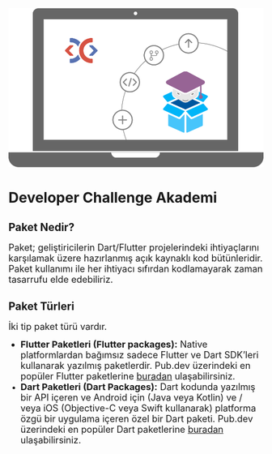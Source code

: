 ![logo](_media/cover.png ':size=450')

# Developer Challenge Akademi

## Paket Nedir?

<font size="4">Paket; geliştiricilerin Dart/Flutter projelerindeki ihtiyaçlarını karşılamak üzere hazırlanmış açık kaynaklı kod bütünleridir. Paket kullanımı ile her ihtiyacı sıfırdan kodlamayarak zaman tasarrufu elde edebiliriz.</font> 

## Paket Türleri

<font size="4">İki tip paket türü vardır.
* **Flutter Paketleri (Flutter packages):** Native platformlardan bağımsız sadece Flutter ve Dart SDK’leri kullanarak yazılmış paketlerdir. 
Pub.dev üzerindeki en popüler Flutter paketlerine [buradan](https://pub.dev/packages?q=sdk%3Aflutter) ulaşabilirsiniz.
* **Dart Paketleri (Dart Packages):** Dart kodunda yazılmış bir API içeren ve Android için (Java veya Kotlin) ve / veya iOS (Objective-C veya Swift kullanarak) platforma özgü bir uygulama içeren özel bir Dart paketi. 
Pub.dev üzerindeki en popüler Dart paketlerine [buradan](https://pub.dev/packages?q=sdk%3Adart) ulaşabilirsiniz.</font> 

